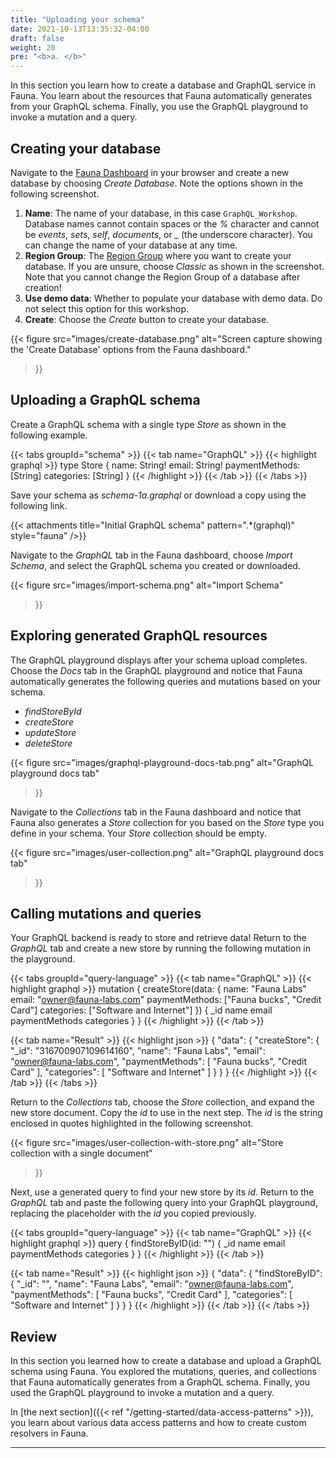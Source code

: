 ```yaml
---
title: "Uploading your schema"
date: 2021-10-13T13:35:32-04:00
draft: false
weight: 20
pre: "<b>a. </b>"
---
```


In this section you learn how to create a database and GraphQL service in Fauna. You learn about the resources that Fauna automatically generates from your GraphQL schema. Finally, you use the GraphQL playground to invoke a mutation and a query.

## Creating your database

Navigate to the [Fauna Dashboard](https://dashboard.fauna.com/) in your browser and create a new database by choosing *Create Database*. Note the options shown in the following screenshot.

1. **Name**: The name of your database, in this case `GraphQL_Workshop`. Database names cannot contain spaces or the *%* character and cannot be *events*, *sets*, *self*, *documents*, or *_* (the underscore character). You can change the name of your database at any time.
1. **Region Group**: The [Region Group][region-groups] where you want to create your database. If you are unsure, choose *Classic* as shown in the screenshot. Note that you cannot change the Region Group of a database after creation!
1. **Use demo data**: Whether to populate your database with demo data. Do not select this option for this workshop.
1. **Create**: Choose the *Create* button to create your database.

{{< figure
  src="images/create-database.png" 
  alt="Screen capture showing the 'Create Database' options from the Fauna dashboard."
>}}

## Uploading a GraphQL schema

Create a GraphQL schema with a single type *Store* as shown in the following example.

{{< tabs groupId="schema" >}}
{{< tab name="GraphQL" >}}
{{< highlight graphql >}}
type Store {
    name: String!
    email: String!
    paymentMethods: [String]
    categories: [String]
}
{{< /highlight >}}
{{< /tab >}}
{{< /tabs >}}

Save your schema as *schema-1a.graphql* or download a copy using the following link.

{{< attachments
      title="Initial GraphQL schema"
      pattern=".*(graphql)" 
      style="fauna"
/>}}

Navigate to the *GraphQL* tab in the Fauna dashboard, choose *Import Schema*, and select the GraphQL schema you created or downloaded.

{{< figure
  src="images/import-schema.png" 
  alt="Import Schema"
>}}

## Exploring generated GraphQL resources

The GraphQL playground displays after your schema upload completes. Choose the *Docs* tab in the GraphQL playground and notice that Fauna automatically generates the following queries and mutations based on your schema.

* *findStoreById*
* *createStore*
* *updateStore*
* *deleteStore*

{{< figure
  src="images/graphql-playground-docs-tab.png"
  alt="GraphQL playground docs tab"
>}}

Navigate to the *Collections* tab in the Fauna dashboard and notice that Fauna also generates a *Store* collection for you based on the *Store* type you define in your schema. Your *Store* collection should be empty.

{{< figure
  src="images/user-collection.png"
  alt="GraphQL playground docs tab"
>}}

## Calling mutations and queries

Your GraphQL backend is ready to store and retrieve data! Return to the *GraphQL* tab and create a new store by running the following mutation in the playground. 

{{< tabs groupId="query-language" >}}
{{< tab name="GraphQL" >}}
{{< highlight graphql >}}
mutation {
  createStore(data: {
    name: "Fauna Labs"
    email: "owner@fauna-labs.com"
    paymentMethods: ["Fauna bucks", "Credit Card"]
    categories: ["Software and Internet"]
  }) {
    _id
    name
    email
    paymentMethods
    categories
  }
}
{{< /highlight >}}
{{< /tab >}}

{{< tab name="Result" >}}
{{< highlight json >}}
{
  "data": {
    "createStore": {
      "_id": "316700907109614160",
      "name": "Fauna Labs",
      "email": "owner@fauna-labs.com",
      "paymentMethods": [
        "Fauna bucks",
        "Credit Card"
      ],
      "categories": [
        "Software and Internet"
      ]
    }
  }
}
{{< /highlight >}}
{{< /tab >}}
{{< /tabs >}}

Return to the *Collections* tab, choose the *Store* collection, and expand the new store document. Copy the *id* to use in the next step. The *id* is the string enclosed in quotes highlighted in the following screenshot.

{{< figure
  src="images/user-collection-with-store.png" 
  alt="Store collection with a single document"
>}}

Next, use a generated query to find your new store by its *id*. Return to the *GraphQL* tab and paste the following query into your GraphQL playground, replacing the *<store-id>* placeholder with the *id* you copied previously.

{{< tabs groupId="query-language" >}}
{{< tab name="GraphQL" >}}
{{< highlight graphql >}}
query {
  findStoreByID(id: "<store-id>") {
    _id
    name
    email
    paymentMethods
    categories
  }
}
{{< /highlight >}}
{{< /tab >}}

{{< tab name="Result" >}}
{{< highlight json >}}
{
  "data": {
    "findStoreByID": {
      "_id": "<store-id>",
      "name": "Fauna Labs",
      "email": "owner@fauna-labs.com",
      "paymentMethods": [
        "Fauna bucks",
        "Credit Card"
      ],
      "categories": [
        "Software and Internet"
      ]
    }
  }
}
{{< /highlight >}}
{{< /tab >}}
{{< /tabs >}}

## Review

In this section you learned how to create a database and upload a GraphQL schema using Fauna. You explored the mutations, queries, and collections that Fauna automatically generates from a GraphQL schema. Finally, you used the GraphQL playground to invoke a mutation and a query.

In [the next section]({{< ref "/getting-started/data-access-patterns" >}}), you learn about various data access patterns and how to create custom resolvers in Fauna.

---

[region-groups]: https://docs.fauna.com/fauna/current/learn/understanding/region_groups